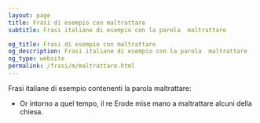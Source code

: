 ```yaml
---
layout: page
title: Frasi di esempio con maltrattare 
subtitle: Frasi italiane di esempio con la parola  maltrattare

og_title: Frasi di esempio con maltrattare 
og_description: Frasi italiane di esempio con la parola  maltrattare
og_type: website
permalink: /frasi/m/maltrattare.html
---
```


Frasi italiane di esempio contenenti la parola maltrattare:


- Or intorno a quel tempo, il re Erode mise mano a maltrattare alcuni della chiesa.
